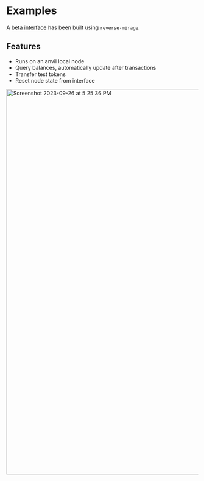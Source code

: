 # Examples

A [beta interface](https://github.com/kyscott18/reverse-mirage/tree/v1/examples/next-interface) has been built using `reverse-mirage`.

## Features

* Runs on an anvil local node
* Query balances, automatically update after transactions
* Transfer test tokens
* Reset node state from interface

<img width="1014" alt="Screenshot 2023-09-26 at 5 25 36 PM" src="https://github.com/kyscott18/reverse-mirage/assets/43524469/406b46d3-9777-44b0-92c6-c236a7e16c28">

